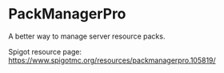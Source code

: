 # PackManagerPro
A better way to manage server resource packs. 

Spigot resource page: https://www.spigotmc.org/resources/packmanagerpro.105819/